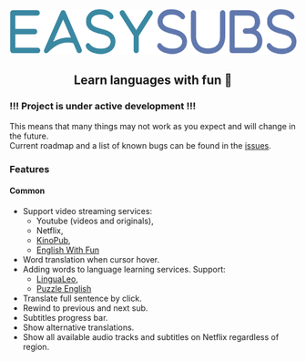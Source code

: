 <p align="center">
  <img height="80" src="./logo.png">
</p>
<p align="center">
  <h2 align="center">Learn languages with fun 🎉</h2>
</p>

### !!! Project is under active development !!!

This means that many things may not work as you expect and will change in the future.  
Current roadmap and a list of known bugs can be found in the [issues](https://github.com/Nitrino/easysubs/issues).

### Features

#### Common

- Support video streaming services:
  - Youtube (videos and originals),
  - Netflix,
  - [KinoPub](https://kino.pub),
  - [English With Fun](https://english-with-fun.com)
- Word translation when cursor hover.
- Adding words to language learning services.
Support:
  - [LinguaLeo](https://lingualeo.com),
  - [Puzzle English](https://puzzle-english.com)
- Translate full sentence by click.
- Rewind to previous and next sub.
- Subtitles progress bar.
- Show alternative translations.
- Show all available audio tracks and subtitles on Netflix regardless of region.
